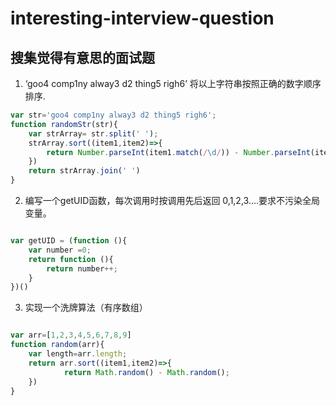 # interesting-interview-question

## 搜集觉得有意思的面试题

1. ‘goo4 comp1ny alway3 d2 thing5 righ6’ 将以上字符串按照正确的数字顺序排序.

``` js
var str='goo4 comp1ny alway3 d2 thing5 righ6';
function randomStr(str){
    var strArray= str.split(' ');
    strArray.sort((item1,item2)=>{
        return Number.parseInt(item1.match(/\d/)) - Number.parseInt(item2.match(/\d/));
    })
    return strArray.join(' ')
}

```

2. 编写一个getUID函数，每次调用时按调用先后返回 0,1,2,3….要求不污染全局变量。
``` js

var getUID = (function (){
    var number =0;
    return function (){
        return number++;
    }
})()
```

3. 实现一个洗牌算法（有序数组）
``` js

var arr=[1,2,3,4,5,6,7,8,9]
function random(arr){
    var length=arr.length;
    return arr.sort((item1,item2)=>{
            return Math.random() - Math.random();
    })
}

```